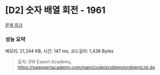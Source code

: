 # [D2] 숫자 배열 회전 - 1961 

[문제 링크](https://swexpertacademy.com/main/code/problem/problemDetail.do?contestProbId=AV5Pq-OKAVYDFAUq) 

### 성능 요약

메모리: 21,244 KB, 시간: 147 ms, 코드길이: 1,438 Bytes



> 출처: SW Expert Academy, https://swexpertacademy.com/main/code/problem/problemList.do